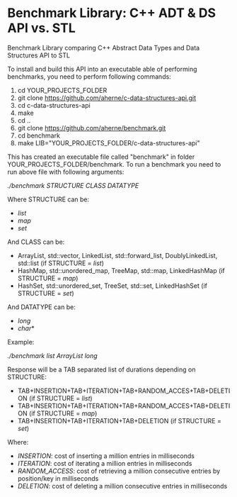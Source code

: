 # Benchmark Library: C++ ADT & DS API vs. STL
Benchmark Library comparing C++ Abstract Data Types and Data Structures API to STL

To install and build this API into an executable able of performing benchmarks, you need to perform following commands:

1. cd YOUR_PROJECTS_FOLDER
2. git clone https://github.com/aherne/c-data-structures-api.git
3. cd c-data-structures-api
4. make
5. cd ..
6. git clone https://github.com/aherne/benchmark.git
7. cd benchmark
8. make LIB="YOUR_PROJECTS_FOLDER/c-data-structures-api"

This has created an executable file called "benchmark" in folder YOUR_PROJECTS_FOLDER/benchmark. To run a benchmark
you need to run above file with following arguments:

*./benchmark STRUCTURE CLASS DATATYPE*

Where STRUCTURE can be:

- *list*
- *map*
- *set*

And CLASS can be:

- ArrayList, std::vector, LinkedList, std::forward_list, DoublyLinkedList, std::list (if STRUCTURE = *list*)
- HashMap, std::unordered_map, TreeMap, std::map, LinkedHashMap (if STRUCTURE = *map*)
- HashSet, std::unordered_set, TreeSet, std::set, LinkedHashSet (if STRUCTURE = *set*)

And DATATYPE can be:

- *long*
- *char**

Example:

*./benchmark list ArrayList long*

Response will be a TAB separated list of durations depending on STRUCTURE:

- TAB+INSERTION+TAB+ITERATION+TAB+RANDOM_ACCES+TAB+DELETION  (if STRUCTURE = *list*)
- TAB+INSERTION+TAB+ITERATION+TAB+RANDOM_ACCES+TAB+DELETION  (if STRUCTURE = *map*)
- TAB+INSERTION+TAB+ITERATION+TAB+DELETION  (if STRUCTURE = *set*)

Where:

- *INSERTION*: cost of inserting a million entries in milliseconds
- *ITERATION*: cost of iterating a million entries in milliseconds
- *RANDOM_ACCESS*: cost of retrieving a million consecutive entries by position/key in milliseconds
- *DELETION*: cost of deleting a million consecutive entries in milliseconds
